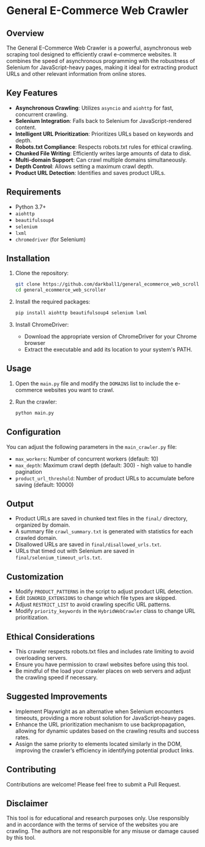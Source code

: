 # General E-Commerce Web Crawler

## Overview
The General E-Commerce Web Crawler is a powerful, asynchronous web scraping tool designed to efficiently crawl e-commerce websites. It combines the speed of asynchronous programming with the robustness of Selenium for JavaScript-heavy pages, making it ideal for extracting product URLs and other relevant information from online stores.

## Key Features
- **Asynchronous Crawling**: Utilizes `asyncio` and `aiohttp` for fast, concurrent crawling.
- **Selenium Integration**: Falls back to Selenium for JavaScript-rendered content.
- **Intelligent URL Prioritization**: Prioritizes URLs based on keywords and depth.
- **Robots.txt Compliance**: Respects robots.txt rules for ethical crawling.
- **Chunked File Writing**: Efficiently writes large amounts of data to disk.
- **Multi-domain Support**: Can crawl multiple domains simultaneously.
- **Depth Control**: Allows setting a maximum crawl depth.
- **Product URL Detection**: Identifies and saves product URLs.

## Requirements
- Python 3.7+
- `aiohttp`
- `beautifulsoup4`
- `selenium`
- `lxml`
- `chromedriver` (for Selenium)

## Installation
1. Clone the repository:
   ```bash
   git clone https://github.com/darkball1/general_ecommerce_web_scroller.git
   cd general_ecommerce_web_scroller
   ```

2. Install the required packages:
   ```bash
   pip install aiohttp beautifulsoup4 selenium lxml
   ```

3. Install ChromeDriver:
   - Download the appropriate version of ChromeDriver for your Chrome browser
   - Extract the executable and add its location to your system's PATH.

## Usage
1. Open the `main.py` file and modify the `DOMAINS` list to include the e-commerce websites you want to crawl.

2. Run the crawler:
   ```bash
   python main.py
   ```

## Configuration
You can adjust the following parameters in the `main_crawler.py` file:
- `max_workers`: Number of concurrent workers (default: 10)
- `max_depth`: Maximum crawl depth (default: 300) - high value to handle pagination
- `product_url_threshold`: Number of product URLs to accumulate before saving (default: 10000)

## Output
- Product URLs are saved in chunked text files in the `final/` directory, organized by domain.
- A summary file `crawl_summary.txt` is generated with statistics for each crawled domain.
- Disallowed URLs are saved in `final/disallowed_urls.txt`.
- URLs that timed out with Selenium are saved in `final/selenium_timeout_urls.txt`.

## Customization
- Modify `PRODUCT_PATTERNS` in the script to adjust product URL detection.
- Edit `IGNORED_EXTENSIONS` to change which file types are skipped.
- Adjust `RESTRICT_LIST` to avoid crawling specific URL patterns.
- Modify `priority_keywords` in the `HybridWebCrawler` class to change URL prioritization.

## Ethical Considerations
- This crawler respects robots.txt files and includes rate limiting to avoid overloading servers.
- Ensure you have permission to crawl websites before using this tool.
- Be mindful of the load your crawler places on web servers and adjust the crawling speed if necessary.

## Suggested Improvements
- Implement Playwright as an alternative when Selenium encounters timeouts, providing a more robust solution for JavaScript-heavy pages.
- Enhance the URL prioritization mechanism to use backpropagation, allowing for dynamic updates based on the crawling results and success rates.
- Assign the same priority to elements located similarly in the DOM, improving the crawler’s efficiency in identifying potential product links.

## Contributing
Contributions are welcome! Please feel free to submit a Pull Request.

## Disclaimer
This tool is for educational and research purposes only. Use responsibly and in accordance with the terms of service of the websites you are crawling. The authors are not responsible for any misuse or damage caused by this tool.
